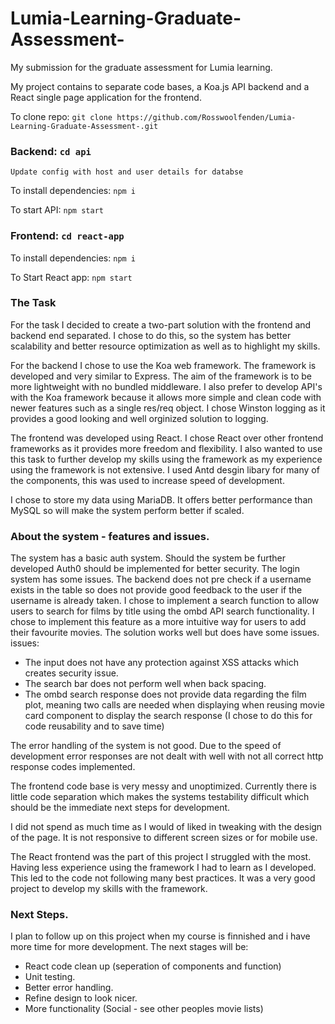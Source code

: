 # Lumia-Learning-Graduate-Assessment-
My submission for the graduate assessment for Lumia learning.

My project contains to separate code bases, a Koa.js API backend and a React single page application for the frontend.

To clone repo: `git clone https://github.com/Rosswoolfenden/Lumia-Learning-Graduate-Assessment-.git`

### Backend: `cd api`

`Update config with host and user details for databse`

To install dependencies: `npm i`

To start API: `npm start`

### Frontend: `cd react-app`

To install dependencies: `npm i`

To Start React app: `npm start`


### The Task

For the task I decided to create a two-part solution with the frontend and backend end separated. I chose to do this, so the system has better scalability and better resource optimization as well as to highlight my skills.

For the backend I chose to use the Koa web framework. The framework is developed and very similar to Express. The aim of the framework is to be more lightweight with no bundled middleware. I also prefer to develop API's with the Koa framework because it allows more simple and clean code with newer features such as a single res/req object. I chose Winston logging as it provides a good looking and well orginized solution to logging. 

The frontend was developed using React. I chose React over other frontend frameworks as it provides more freedom and flexibility. I also wanted to use this task to further develop my skills using the framework as my experience using the framework is not extensive. I used Antd desgin libary for many of the components, this was used to increase speed of development.

I chose to store my data using MariaDB. It offers better performance than MySQL so will make the system perform better if scaled.

### About the system - features and issues.
The system has a basic auth system. Should the system be further developed Auth0 should be implemented for better security.
The login system has some issues. The backend does not pre check if a username exists in the table so does not provide good feedback to the user if the username is already taken.
I chose to implement a search function to allow users to search for films by title using the ombd API search functionality. I chose to implement this feature as a more intuitive way for users to add their favourite movies. The solution works well but does have some issues.
issues:
- The input does not have any protection against XSS attacks which creates security issue. 
- The search bar does not perform well when back spacing. 
- The ombd search response does not provide data regarding the film plot, meaning two calls are needed when displaying when reusing movie card component to display the search response (I chose to do this for code reusability and to save time)

The error handling of the system is not good. Due to the speed of development error responses are not dealt with well with not all correct http response codes implemented. 

The frontend code base is very messy and unoptimized. Currently there is little code separation which makes the systems testability difficult which should be the immediate next steps for development.

I did not spend as much time as I would of liked in tweaking with the design of the page. It is not responsive to different screen sizes or for mobile use. 

The React frontend was the part of this project I struggled with the most. Having less experience using the framework I had to learn as I developed. This led to the code not following many best practices. It was a very good project to develop my skills with the framework. 

### Next Steps.
I plan to follow up on this project when my course is finnished and i have more time for more development. 
The next stages will be:
- React code clean up (seperation of components and function)
- Unit testing.
- Better error handling.
- Refine design to look nicer.
- More functionality (Social - see other peoples movie lists)
